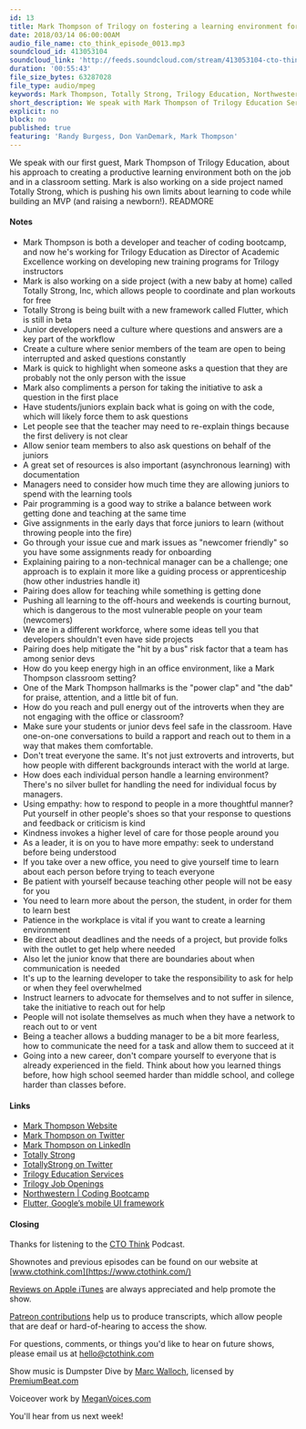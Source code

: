 ```yaml
---
id: 13
title: Mark Thompson of Trilogy on fostering a learning environment for your tech team
date: 2018/03/14 06:00:00AM
audio_file_name: cto_think_episode_0013.mp3
soundcloud_id: 413053104
soundcloud_link: 'http://feeds.soundcloud.com/stream/413053104-cto-think-episode-13-guest-mark-thompson-fostering-a-learning-environment-for-your-tech-team.mp3'
duration: '00:55:43'
file_size_bytes: 63287028
file_type: audio/mpeg
keywords: Mark Thompson, Totally Strong, Trilogy Education, Northwestern University, teaching, empathy, patience, questions, classroom, leadership, pairing, Flutter, iOS
short_description: We speak with Mark Thompson of Trilogy Education Services about the best ways to foster a productive learning environment in the office and the classroom.
explicit: no
block: no
published: true
featuring: 'Randy Burgess, Don VanDemark, Mark Thompson'
---
```

We speak with our first guest, Mark Thompson of Trilogy Education, about his approach to creating a productive learning environment both on the job and in a classroom setting. Mark is also working on a side project named Totally Strong, which is pushing his own limits about learning to code while building an MVP (and raising a newborn!).
READMORE

#### Notes

* Mark Thompson is both a developer and teacher of coding bootcamp, and now he's working for Trilogy Education as Director of Academic Excellence working on developing new training programs for Trilogy instructors
* Mark is also working on a side project (with a new baby at home) called Totally Strong, Inc, which allows people to coordinate and plan workouts for free
* Totally Strong is being built with a new framework called Flutter, which is still in beta
* Junior developers need a culture where questions and answers are a key part of the workflow
* Create a culture where senior members of the team are open to being interrupted and asked questions constantly
* Mark is quick to highlight when someone asks a question that they are probably not the only person with the issue
* Mark also compliments a person for taking the initiative to ask a question in the first place
* Have students/juniors explain back what is going on with the code, which will likely force them to ask questions
* Let people see that the teacher may need to re-explain things because the first delivery is not clear
* Allow senior team members to also ask questions on behalf of the juniors
* A great set of resources is also important (asynchronous learning) with documentation
* Managers need to consider how much time they are allowing juniors to spend with the learning tools
* Pair programming is a good way to strike a balance between work getting done and teaching at the same time
* Give assignments in the early days that force juniors to learn (without throwing people into the fire)
* Go through your issue cue and mark issues as "newcomer friendly" so you have some assignments ready for onboarding
* Explaining pairing to a non-technical manager can be a challenge; one approach is to explain it more like a guiding process or apprenticeship (how other industries handle it)
* Pairing does allow for teaching while something is getting done
* Pushing all learning to the off-hours and weekends is courting burnout, which is dangerous to the most vulnerable people on your team (newcomers)
* We are in a different workforce, where some ideas tell you that developers shouldn't even have side projects
* Pairing does help mitigate the "hit by a bus" risk factor that a team has among senior devs
* How do you keep energy high in an office environment, like a Mark Thompson classroom setting?
* One of the Mark Thompson hallmarks is the "power clap" and "the dab" for praise, attention, and a little bit of fun.
* How do you reach and pull energy out of the introverts when they are not engaging with the office or classroom?
* Make sure your students or junior devs feel safe in the classroom. Have one-on-one conversations to build a rapport and reach out to them in a way that makes them comfortable.
* Don't treat everyone the same. It's not just extroverts and introverts, but how people with different backgrounds interact with the world at large.
* How does each individual person handle a learning environment? There's no silver bullet for handling the need for individual focus by managers.
* Using empathy: how to respond to people in a more thoughtful manner? Put yourself in other people's shoes so that your response to questions and feedback or criticism is kind
* Kindness invokes a higher level of care for those people around you
* As a leader, it is on you to have more empathy: seek to understand before being understood
* If you take over a new office, you need to give yourself time to learn about each person before trying to teach everyone
* Be patient with yourself because teaching other people will not be easy for you
* You need to learn more about the person, the student, in order for them to learn best
* Patience in the workplace is vital if you want to create a learning environment
* Be direct about deadlines and the needs of a project, but provide folks with the outlet to get help where needed
* Also let the junior know that there are boundaries about when communication is needed
* It's up to the learning developer to take the responsibility to ask for help or when they feel overwhelmed
* Instruct learners to advocate for themselves and to not suffer in silence, take the initiative to reach out for help
* People will not isolate themselves as much when they have a network to reach out to or vent
* Being a teacher allows a budding manager to be a bit more fearless, how to communicate the need for a task and allow them to succeed at it
* Going into a new career, don't compare yourself to everyone that is already experienced in the field. Think about how you learned things before, how high school seemed harder than middle school, and college harder than classes before.

#### Links

* [Mark Thompson Website](http://marktechson.com/)
* [Mark Thompson on Twitter](https://twitter.com/marktechson)
* [Mark Thompson on LinkedIn](https://www.linkedin.com/in/markallenthompson)
* [Totally Strong](https://totallystrong.me)
* [TotallyStrong on Twitter](https://twitter.com/totallystrong)
* [Trilogy Education Services](https://www.trilogyed.com)
* [Trilogy Job Openings](https://www.trilogyed.com/careers/openings/)
* [Northwestern | Coding Bootcamp](https://bootcamp.northwestern.edu/coding/)
* [Flutter, Google’s mobile UI framework](https://flutter.io/)

#### Closing

Thanks for listening to the [CTO Think](https://www.ctothink.com) Podcast.  

Shownotes and previous episodes can be found on our website at [www.ctothink.com](https://www.ctothink.com/)  

[Reviews on Apple iTunes](https://itunes.apple.com/us/podcast/cto-think/id1331281544) are always appreciated and help promote the show.  

[Patreon contributions](https://www.patreon.com/ctothink) help us to produce transcripts, which allow people that are deaf or hard-of-hearing to access the show.  

For questions, comments, or things you'd like to hear on future shows, please email us at [hello@ctothink.com](mailto:hello@ctothink.com)  

Show music is Dumpster Dive by [Marc Walloch](http://marcwalloch.com/), licensed by [PremiumBeat.com](https://www.premiumbeat.com)  

Voiceover work by [MeganVoices.com](http://www.meganvoices.com)  

You'll hear from us next week!  
